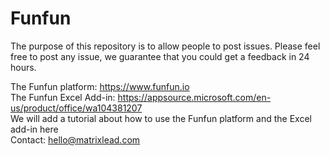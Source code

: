 # Funfun
The purpose of this repository is to allow people to post issues. 
Please feel free to post any issue, we guarantee that you could get a feedback in 24 hours.


The Funfun platform: https://www.funfun.io<br>
The Funfun Excel Add-in: https://appsource.microsoft.com/en-us/product/office/wa104381207<br>
We will add a tutorial about how to use the Funfun platform and the Excel add-in here<br>
Contact: hello@matrixlead.com
